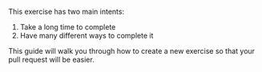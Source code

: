 <!--bl
(filemeta
    (title "Intention of Design"))
/bl-->

This exercise has two main intents:

1. Take a long time to complete
2. Have many different ways to complete it

This guide will walk you through how to create a new exercise so that your pull request will be easier.